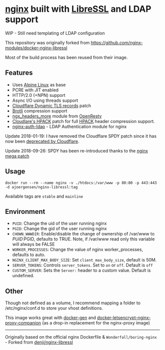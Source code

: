 #  **[nginx][3]** built with **[LibreSSL][4]** and LDAP support

WIP - Still need templating of LDAP configuration

This repository was originally forked from https://github.com/nginx-modules/docker-nginx-libressl

Most of the build process has been reused from their image.

## Features

- Uses [Alpine Linux][5] as base
- PCRE with JIT enabled
- HTTP/2.0 (+NPN) support
- Async I/O using threads support
- [Cloudflare Dynamic TLS records][6] patch
- [Brotli][7] compression support
- [ngx_headers_more][12] module from [OpenResty][13]
- [Cloudlare's HPACK][14] patch for full [HPACK][15] header compression support.
- [nginx-auth-ldap][ldap] - LDAP Authentication module for nginx

Update 2018-01-19: I have removed the Cloudflare SPDY patch since it has now been [deprecated by Cloudflare][11].

Update 2018-09-26: SPDY has been re-introduced thanks to the [nginx mega patch][nginx_patch]

## Usage

```docker run --rm --name nginx -v ./htdocs:/var/www -p 80:80 -p 443:443 -d ajoergensen/nginx-libressl:tag```

Available tags are `stable` and `mainline`

## Environment

- `PUID`: Change the uid of the user running nginx
- `PGID`: Change the gid of the user running nginx
- `CHOWN_WWWDIR`: Enable/disable the change of ownership of /var/www to $PUID:$PGID, defaults to TRUE. Note, if /var/www read only this variable will always be FALSE
- `WORKER_PROCESSES`: Change the value of nginx worker_processes, defaults to auto.
- `NGINX_CLIENT_MAX_BODY_SIZE`: Set `client_max_body_size`, default is 50M.
- `SERVER_TOKENS`: Controls `server_tokens`. Set to `on` or `off`. Default is `off`
- `CUSTOM_SERVER`: Sets the `Server:` header to a custom value. Default is undefined.

## Other

Though not defined as a volume, I recommend mapping a folder to /etc/nginx/conf.d to store your vhost definitions.

This image works great with [docker-gen][8] and [docker-letsencrypt-nginx-proxy-companion][9] (as a drop-in replacement for the nginx-proxy image)

----

Originally based on the official nginx Dockerfile & `Wonderfall/boring-nginx` - Forked from [denji/nginx-libressl][1]

[1]: https://github.com/nginx-modules/docker-nginx-libressl/
[3]: http://nginx.org/
[4]: https://libressl.org/
[5]: https://alpinelinux.org/
[6]: https://blog.cloudflare.com/optimizing-tls-over-tcp-to-reduce-latency/
[7]: https://en.wikipedia.org/wiki/Brotli
[8]: https://github.com/jwilder/nginx-proxy
[9]: https://github.com/JrCs/docker-letsencrypt-nginx-proxy-companion
[11]: https://blog.cloudflare.com/deprecating-spdy/
[12]: https://github.com/openresty/headers-more-nginx-module
[13]: https://openresty.org/en/
[14]: https://github.com/cloudflare/sslconfig
[15]: https://http2.github.io/http2-spec/compression.html
[nginx_patch]: https://github.com/kn007/patch/blob/master/nginx.patch
[ldap]: https://github.com/kvspb/nginx-auth-ldap
